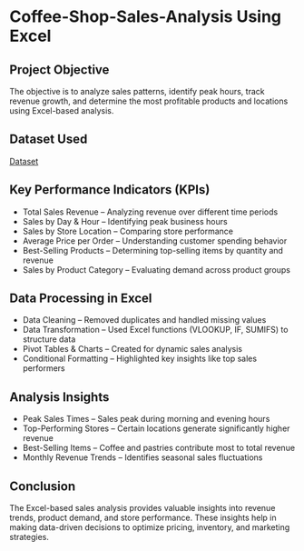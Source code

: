 # Coffee-Shop-Sales-Analysis Using Excel

## Project Objective

The objective is to analyze sales patterns, identify peak hours, track revenue growth, and determine the most profitable products and locations using Excel-based analysis.

## Dataset Used
<a href="https://github.com/Akshay-Rana13/Coffee-Shop-Sales-Analysis/blob/main/Coffee%20Shop%20Sales%20(0riginal%20dataset).xlsx">Dataset</a>

## Key Performance Indicators (KPIs)
- Total Sales Revenue – Analyzing revenue over different time periods
- Sales by Day & Hour – Identifying peak business hours
- Sales by Store Location – Comparing store performance
- Average Price per Order – Understanding customer spending behavior
- Best-Selling Products – Determining top-selling items by quantity and revenue
- Sales by Product Category – Evaluating demand across product groups

## Data Processing in Excel
- Data Cleaning – Removed duplicates and handled missing values
- Data Transformation – Used Excel functions (VLOOKUP, IF, SUMIFS) to structure data
- Pivot Tables & Charts – Created for dynamic sales analysis
- Conditional Formatting – Highlighted key insights like top sales performers

## Analysis Insights
- Peak Sales Times – Sales peak during morning and evening hours
- Top-Performing Stores – Certain locations generate significantly higher revenue
- Best-Selling Items – Coffee and pastries contribute most to total revenue
- Monthly Revenue Trends – Identifies seasonal sales fluctuations

## Conclusion

The Excel-based sales analysis provides valuable insights into revenue trends, product demand, and store performance. These insights help in making data-driven decisions to optimize pricing, inventory, and marketing strategies.
